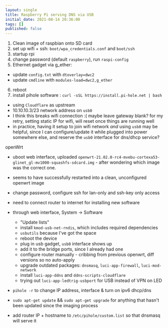 ```yaml
---
layout: single
title: Raspberry Pi serving DNS via USB
initial_date: 2021-08-14 20:36:00
tags: []
published: false
---
```


1. Clean image of raspbian onto SD card
2. set up wifi + ssh: `boot/wpa_credentials.conf` and `boot/ssh`
3. startup rpi
4. change password (default `raspberry`), run `raspi-config`
5. Ethernet gadget via g_ether:
 - update `config.txt` with `dtoverlay=dwc2`
 - update `cmdline` with `modules-load=dwc2,g_ether`
6. reboot
7. install pihole software : `curl -sSL https://install.pi-hole.net | bash`
 - using `Cloudflare` as upstream
 - 10.10.10.3/23 network address on `usb0`
 - I think this breaks wifi connection :( maybe leave gateway blank? for my retry, setting static IP for wifi, will reset once things are running well
 - in practice, having it setup to join wifi network *and* using `usb0` may be helpful, since I can configure/update it while plugged into power somewhere else, and reserve the `usb0` interface for dns/dhcp service?
 
openWrt
- uboot web interface, uploaded `openwrt-21.02.0-rc4-mvebu-cortexa53-glinet_gl-mv1000-squashfs-sdcard.img` - after wondering which image was the correct one.
- seems to have successfully restarted into a clean, unconfigured openwrt image
- change password, configure ssh for lan-only and ssh-key only access
- need to connect router to internet for installing new software
- through web interface, System -> Software
  - "Update lists"
  - install `kmod-usb-net-rndis`, which includes required dependencies
  - `usbutils` because I've got the space
  - reboot the device
  - plug in usb gadget, `usb0` interface shows up
  - add it to the bridge ports, since I already had one
  - configure router manually - cribbing from previous openwrt, diff versions so no auto-apply
  - upgrade outdated packages: `dnsmasq`, `luci-app-firewall`, `luci-mod-network`
  - install `luci-app-ddns` and `ddns-scripts-cloudflare`
  - trying out `luci-app-ledtrig-usbport` for USB instead of VPN on LED
  
- `pihole -r` to change IP address, interface & turn on ipv6 dhcp/dns
- `sudo apt-get update` && `sudo apt-get upgrade` for anything that hasn't been updated since the imaging process

- add router IP + hostname to `/etc/pihole/custom.list` so that dnsmasq will serve it
